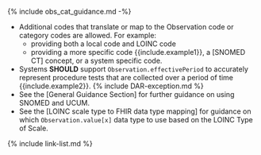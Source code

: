 
<!--
include parameters:
category (optional)
example1 (optional) 
example2 (optional)
example usage:
{% raw %} 
{% include observation_guidance_1.md category="laboratory" example1=" such as 'chemistry'" example2=" (for example, a 24-Hour Urine Collection test)" %}
{% endraw %} -->
{% include obs_cat_guidance.md -%}
* Additional codes that translate or map to the Observation code or category codes are allowed.  For example:
   -  providing both a local code and LOINC code
   -  providing a more specific code {{include.example1}}, a [SNOMED CT] concept, or a system specific code.
* Systems **SHOULD** support `Observation.effectivePeriod` to accurately represent procedure tests that are collected over a period of time {{include.example2}}.
{% include DAR-exception.md %}
* See the [General Guidance Section] for further guidance on using SNOMED and UCUM.
* See the [LOINC scale type to FHIR data type mapping] for guidance on which `Observation.value[x]` data type to use based on the LOINC Type of Scale.

{% include link-list.md %}
